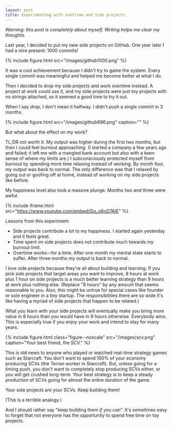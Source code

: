 ```yaml
---
layout: post
title: Experimenting with overtime and side projects
---
```


*Warning: this post is completely about myself. Writing helps me clear my thoughts.*

Last year, I decided to put my new side projects on GitHub. One year later I had a nice present: 1000 commits!

{% include figure.html src="/images/github1000.png" %}

It was a cool achievement because I didn't try to game the system. Every single commit was meaningful and helped me become better at what I do.

Then I decided to drop my side projects and work overtime instead. A project at work could use it, and my side projects were just toy projects with no strings attached, so it seemed a good time to try it out.

When I say *drop*, I don't mean it halfway. I didn't push a single commit in 3 months.

{% include figure.html src="/images/github696.png" caption="" %}

But what about the effect on my work?

TL;DR not worth it. My output was higher during the first two months, but then I could feel burnout approaching. (I started a company a few years ago and failed; it left me with a mangled bank account but also with a keen sense of where my limits are.) I subconsciously protected myself from burnout by spending more time relaxing instead of working. By month four, my output was back to normal. The only difference was that I relaxed by going out or goofing off at home, instead of working on my side projects like before.

My happiness level also took a massive plunge. Months two and three were awful.

{% include iframe.html src="https://www.youtube.com/embed/Go_p6oD7AIE" %}

Lessons from this experiment:

* Side projects contribute a lot to my happiness. I started again yesterday and it feels great.
* Time spent on side projects does not contribute much towards my burnout limit.
* Overtime works—for a time. After one month my mental state starts to suffer. After three months my output is back to normal.

I love side projects because they're all about building and learning. If you pick side projects that target areas you want to improve, 8 hours at work plus 1 hour on side projects is a much better learning strategy than 9 hours at work plus nothing else. (Replace "8 hours" by any amount that seems reasonable to you. Also, this might be untrue for special cases like founder or sole engineer in a tiny startup. The responsibilities there are so wide it's like having a myriad of side projects that happen to be related.)

What you learn with your side projects will eventually make you bring more value in 8 hours than you would have in 9 hours otherwise. Everybody wins. This is especially true if you enjoy your work and intend to stay for many years.

{% include figure.html class="figure--noscale" src="/images/scv.png" caption="Your best friend, the SCV." %}

This is old news to anyone who played or watched real-time strategy games such as Starcraft. You don't want to spend 100% of your economy producing SCVs (the Terran worker in Starcraft). But, unless going for a timing push, you don't want to completely stop producing SCVs either, or you will get crushed long-term. Your best strategy is to keep a steady production of SCVs going for almost the entire duration of the game.

Your side projects are your SCVs. Keep building them!

(This is a terrible analogy.)

And I should rather say "keep building them *if you can*". It's sometimes easy to forget that not everyone has the opportunity to spend free time on toy projects.
